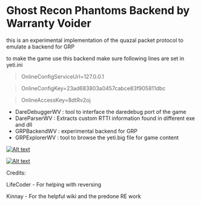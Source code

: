 # Ghost Recon Phantoms Backend by Warranty Voider

this is an experimental implementation of the quazal packet protocol to emulate a backend for GRP

to make the game use this backend make sure following lines are set in yeti.ini

> OnlineConfigServiceUrl=127.0.0.1

> OnlineConfigKey=23ad683803a0457cabce83f905811dbc

> OnlineAccessKey=8dtRv2oj

- DareDebuggerWV : tool to interface the daredebug port of the game
- DareParserWV : Extracts custom RTTI information found in different exe and dll
- GRPBackendWV : experimental backend for GRP
- GRPExplorerWV : tool to browse the yeti.big file for game content

[![Alt text](https://img.youtube.com/vi/7Gix54amKxk/0.jpg)](https://www.youtube.com/watch?v=7Gix54amKxk)


[![Alt text](https://img.youtube.com/vi/_MaOtB4U2RM/0.jpg)](https://www.youtube.com/watch?v=_MaOtB4U2RM)


Credits:

LifeCoder - For helping with reversing

Kinnay - For the helpful wiki and the predone RE work
